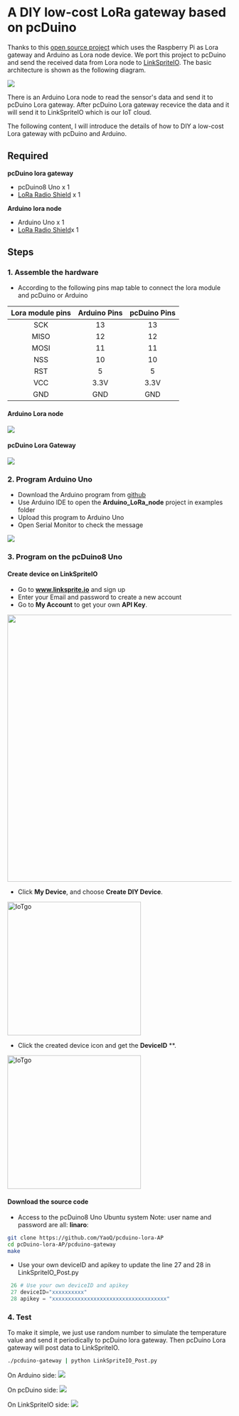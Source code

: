 # A DIY low-cost LoRa gateway based on pcDuino
Thanks to this [open source project](http://cpham.perso.univ-pau.fr/LORA/RPIgateway.html) which uses the Raspberry Pi as Lora gateway and Arduino as Lora node device. We port this project to pcDuino and send the received data from Lora node to [LinkSpriteIO](www.linksprite.io). The basic architecture is shown as the following diagram.

![](images/arch.png)

There is an Arduino Lora node to read the sensor's data and send it to pcDuino Lora gateway. After pcDuino Lora gateway recevice the data and it will send it to LinkSpriteIO which is our IoT cloud.

The following content, I will introduce the details of how to DIY a low-cost Lora gateway with pcDuino and Arduino.

## Required
**pcDuino lora gateway**
- pcDuino8 Uno x 1
- [LoRa Radio Shield](http://www.linksprite.com/wiki/index.php5?title=Low-cost_LoRa_Module) x 1

**Arduino lora node**
- Arduino Uno x 1
- [LoRa Radio Shield](inksprite.com/wiki/index.php5?title=Low-cost_LoRa_Module)x 1

## Steps

### 1. Assemble the hardware
* According to the following pins map table to connect the lora module and pcDuino or Arduino

| Lora module pins | Arduino Pins | pcDuino Pins|
|:--------:|:--------:|:--------:|
|SCK|13|13|
|MISO|12|12|
|MOSI|11|11|
|NSS|10|10|
|RST|5|5|
|VCC|3.3V|3.3V|
|GND|GND|GND|
#### Arduino Lora node

![](images/arduino.png)

#### pcDuino Lora Gateway

![](images/pcduino.png)

### 2. Program Arduino Uno
- Download the Arduino program from [github](https://github.com/YaoQ/pcduino-lora-AP/tree/master/arduino-node)
- Use Arduino IDE to open the **Arduino_LoRa_node** project in examples folder
- Upload this program to Arduino Uno
- Open Serial Monitor to check the message

![](images/loratemp.png)

### 3. Program on the pcDuino8 Uno

#### Create device on LinkSpriteIO 
* Go to **www.linksprite.io** and sign up
* Enter your Email and password to create a new account
* Go to **My Account** to get your own **API Key**. 
<img src="images/apikey.png" width="600">
 
* Click **My Device**, and choose **Create DIY Device**.
 
<img src="images/newdevice.png" title="IoTgo" width="300">
 
* Click the created device icon and get the **DeviceID** **.
 
<img src="images/deviceid.png" title="IoTgo" width="300">

#### Download the source code
* Access to the pcDuino8 Uno Ubuntu system
Note: user name and password are all: **linaro**:

```bash
git clone https://github.com/YaoQ/pcduino-lora-AP
cd pcDuino-lora-AP/pcduino-gateway
make
```
* Use your own deviceID and apikey to update the line 27 and 28 in LinkSpriteIO_Post.py
```python
 26 # Use your own deviceID and apikey
 27 deviceID="xxxxxxxxxx"
 28 apikey = "xxxxxxxxxxxxxxxxxxxxxxxxxxxxxxxxxxxx"
```

### 4. Test
To make it simple, we just use random number to simulate the temperature value and send it periodically to pcDuino lora gateway. Then pcDuino Lora gateway will post data to LinkSpriteIO.

```bash
./pcduino-gateway | python LinkSpriteIO_Post.py
```
On Arduino side:
![](images/serial.png)

On pcDuino side:
![](images/pcduino.jpg)

On LinkSpriteIO side:
![](images/io.jpg)





